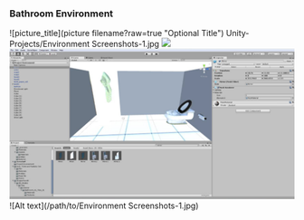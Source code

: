 ### Bathroom Environment
![picture_title](picture filename?raw=true "Optional Title")
Unity-Projects/Environment Screenshots-1.jpg
<img src="Bathroom Screenshot 1.png" />
<img src="Environment Screenshots-1.jpg" />
![Alt text](/path/to/Environment Screenshots-1.jpg)
